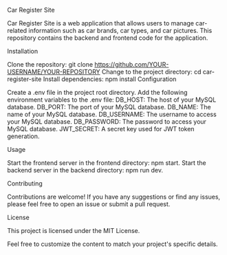 Car Register Site

Car Register Site is a web application that allows users to manage car-related information such as car brands, car types, and car pictures. This repository contains the backend and frontend code for the application.

Installation

Clone the repository: git clone https://github.com/YOUR-USERNAME/YOUR-REPOSITORY
Change to the project directory: cd car-register-site
Install dependencies: npm install
Configuration

Create a .env file in the project root directory.
Add the following environment variables to the .env file:
DB_HOST: The host of your MySQL database.
DB_PORT: The port of your MySQL database.
DB_NAME: The name of your MySQL database.
DB_USERNAME: The username to access your MySQL database.
DB_PASSWORD: The password to access your MySQL database.
JWT_SECRET: A secret key used for JWT token generation.

Usage

Start the frontend server in the frontend directory: npm start.
Start the backend server in the backend directory: npm run dev.

Contributing

Contributions are welcome! If you have any suggestions or find any issues, please feel free to open an issue or submit a pull request.

License

This project is licensed under the MIT License.

Feel free to customize the content to match your project's specific details.
